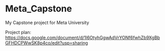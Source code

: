 # Meta_Capstone
My Capstone project for Meta University 

Project plan: https://docs.google.com/document/d/1l6OtyhGgwAdVrYONf6fwhZb9XgBbGFHDCPWwSK8p4co/edit?usp=sharing

